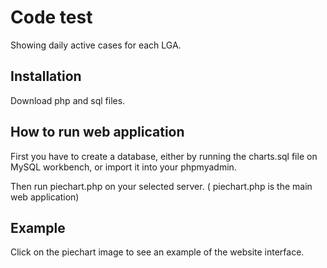 # Code test

Showing daily active cases for each LGA.

## Installation

Download php and sql files.



## How to run web application

First you have to create a database, either by running the charts.sql file on MySQL workbench, or import it into your phpmyadmin.

Then run piechart.php on your selected server. ( piechart.php is the main web application)

## Example

Click on the piechart image to see an example of the website interface.

